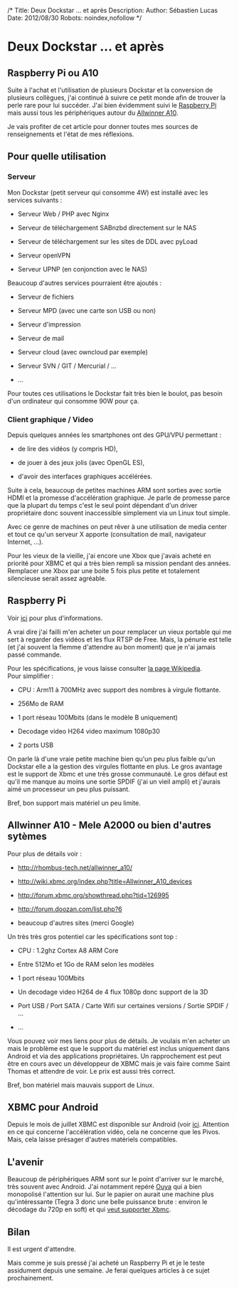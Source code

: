 /*
Title: Deux Dockstar ... et après
Description: 
Author: Sébastien Lucas
Date: 2012/08/30
Robots: noindex,nofollow
*/
# Deux Dockstar ... et après

## Raspberry Pi ou A10
Suite à l'achat et l'utilisation de plusieurs Dockstar et la conversion de plusieurs collègues, j'ai continué à suivre ce petit monde afin de trouver la perle rare pour lui succéder. J'ai bien évidemment suivi le [Raspberry Pi](http://www.raspberrypi.org/) mais aussi tous les périphériques autour du [Allwinner A10](http://rhombus-tech.net/allwinner_a10/).

Je vais profiter de cet article pour donner toutes mes sources de renseignements et l'état de mes réflexions.

## Pour quelle utilisation

###  Serveur 
Mon Dockstar (petit serveur qui consomme 4W) est installé avec les services suivants : 

*	Serveur Web / PHP avec Nginx 

*	Serveur de téléchargement SABnzbd directement sur le NAS

*	Serveur de téléchargement sur les sites de DDL avec pyLoad

*	Serveur openVPN

*	Serveur UPNP (en conjonction avec le NAS)

Beaucoup d'autres services pourraient être ajoutés : 

*	Serveur de fichiers

*	Serveur MPD (avec une carte son USB ou non)

*	Serveur d'impression

*	Serveur de mail

*	Serveur cloud (avec owncloud par exemple)

*	Serveur SVN / GIT / Mercurial / ...

*	...
  
Pour toutes ces utilisations le Dockstar fait très bien le boulot, pas besoin d'un ordinateur qui consomme 90W pour ça.
### Client graphique / Video

Depuis quelques années les smartphones ont des GPU/VPU permettant :

*	de lire des vidéos (y compris HD),

*	de jouer à des jeux jolis (avec OpenGL ES),

*	d'avoir des interfaces graphiques accélérées. 

Suite à cela, beaucoup de petites machines ARM sont sorties avec sortie HDMI et la promesse d'accélération graphique. Je parle de promesse parce que la plupart du temps c'est le seul point dépendant d'un driver propriétaire donc souvent inaccessible simplement via un Linux tout simple.

Avec ce genre de machines on peut rêver à une utilisation de media center et tout ce qu'un serveur X apporte (consultation de mail, navigateur Internet, ...).

Pour les vieux de la vieille, j'ai encore une Xbox que j'avais acheté en priorité pour XBMC et qui a très bien rempli sa mission pendant des années. Remplacer une Xbox par une boite 5 fois plus petite et totalement silencieuse serait assez agréable.
## Raspberry Pi

Voir [ici](http://www.raspberrypi.org/) pour plus d'informations.

A vrai dire j'ai failli m'en acheter un pour remplacer un vieux portable qui me sert à regarder des vidéos et les flux RTSP de Free. Mais, la pénurie est telle (et j'ai souvent la flemme d'attendre au bon moment) que je n'ai jamais passé commande.

Pour les spécifications, je vous laisse consulter [la page Wikipedia](http://fr.wikipedia.org/wiki/Raspberry_Pi).  
Pour simplifier :

*	CPU : Arm11 à 700MHz avec support des nombres à virgule flottante.

*	256Mo de RAM

*	1 port réseau 100Mbits (dans le modèle B uniquement)

*	Decodage video H264 video maximum 1080p30

*	2 ports USB
  
On parle là d'une vraie petite machine bien qu'un peu plus faible qu'un Dockstar elle a la gestion des virgules flottante en plus. Le gros avantage est le support de Xbmc et une très grosse communauté. Le gros défaut est qu'il me manque au moins une sortie SPDIF (j'ai un vieil ampli) et j'aurais aimé un processeur un peu plus puissant.

Bref, bon support mais matériel un peu limite.
## Allwinner A10 - Mele A2000 ou bien d'autres sytèmes

Pour plus de détails voir :

*	http://rhombus-tech.net/allwinner_a10/

*	http://wiki.xbmc.org/index.php?title=Allwinner_A10_devices

*	http://forum.xbmc.org/showthread.php?tid=126995

*	http://forum.doozan.com/list.php?6

*	beaucoup d'autres sites (merci Google)
  
Un très très gros potentiel car les spécifications sont top :

*	CPU : 1.2ghz Cortex A8 ARM Core

*	Entre 512Mo et 1Go de RAM selon les modèles

*	1 port réseau 100Mbits

*	Un decodage video H264 de 4 flux 1080p donc support de la 3D

*	Port USB / Port SATA / Carte Wifi sur certaines versions / Sortie SPDIF / ...

*	...
  
Vous pouvez voir mes liens pour plus de détails. Je voulais m'en acheter un mais le problème est que le support du matériel est inclus uniquement dans Android et via des applications propriétaires. Un rapprochement est peut être en cours avec un développeur de XBMC mais je vais faire comme Saint Thomas et attendre de voir. Le prix est aussi très correct.

Bref, bon matériel mais mauvais support de Linux.
## XBMC pour Android

Depuis le mois de juillet XBMC est disponible sur Android (voir [ici](http://xbmc.org/theuni/2012/07/13/xbmc-for-android/). Attention en ce qui concerne l'accélération vidéo, cela ne concerne que les Pivos. Mais, cela laisse présager d'autres matériels compatibles.
## L'avenir

Beaucoup de périphériques ARM sont sur le point d'arriver sur le marché, très souvent avec Android. J'ai notamment repéré [Ouya](http://www.kickstarter.com/projects/ouya/ouya-a-new-kind-of-video-game-console) qui a bien monopolisé l'attention sur lui. Sur le papier on aurait une machine plus qu'intéressante (Tegra 3 donc une belle puissance brute : environ le décodage du 720p en soft) et qui [veut supporter Xbmc](http://xbmc.org/natethomas/2012/08/07/xbmc-and-ouya-oh-yeah/).
## Bilan

Il est urgent d'attendre.



Mais comme je suis pressé j'ai acheté un Raspberry Pi et je le teste assidument depuis une semaine. Je ferai quelques articles à ce sujet prochainement.
